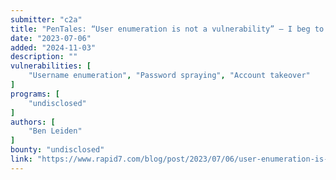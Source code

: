 ```yaml
---
submitter: "c2a"
title: "PenTales: “User enumeration is not a vulnerability” – I beg to differ"
date: "2023-07-06"
added: "2024-11-03"
description: ""
vulnerabilities: [
    "Username enumeration", "Password spraying", "Account takeover"
]
programs: [
    "undisclosed"
]
authors: [
    "Ben Leiden"
]
bounty: "undisclosed"
link: "https://www.rapid7.com/blog/post/2023/07/06/user-enumeration-is-not-a-vulnerability-i-beg-to-differ/"
---
```




